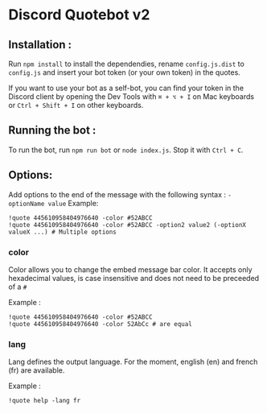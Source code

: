 # Discord Quotebot v2

## Installation :

Run `npm install` to install the dependendies, rename `config.js.dist` to `config.js` and insert your bot token (or your own token) in the quotes.

If you want to use your bot as a self-bot, you can find your token in the Discord client by opening the Dev Tools with `⌘ + ⌥ + I` on Mac keyboards or `Ctrl + Shift + I` on other keyboards.

## Running the bot :

To run the bot, run `npm run bot` or `node index.js`. Stop it with `Ctrl + C`.

## Options:

Add options to the end of the message with the following syntax : `-optionName value`
Example: 
```
!quote 445610958404976640 -color #52ABCC
!quote 445610958404976640 -color #52ABCC -option2 value2 (-optionX valueX ...) # Multiple options
```

### color

Color allows you to change the embed message bar color. It accepts only hexadecimal values, is case insensitive and does not need to be preceeded of a `#`

Example :
```
!quote 445610958404976640 -color #52ABCC
!quote 445610958404976640 -color 52AbCc # are equal
```

### lang

Lang defines the output language. For the moment, english (en) and french (fr) are available. 

Example :
```
!quote help -lang fr
```